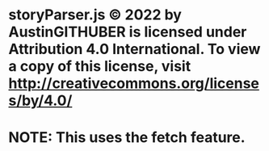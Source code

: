 # storyParser.js © 2022 by AustinGITHUBER is licensed under Attribution 4.0 International. To view a copy of this license, visit http://creativecommons.org/licenses/by/4.0/
# NOTE: This uses the fetch feature.
